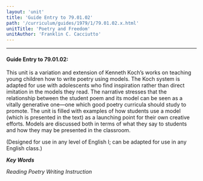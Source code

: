 ```yaml
---
layout: 'unit'
title: 'Guide Entry to 79.01.02'
path: '/curriculum/guides/1979/1/79.01.02.x.html'
unitTitle: 'Poetry and Freedom'
unitAuthor: 'Franklin C. Cacciutto'
---
```


<body>
<hr/>
 <h4>
  Guide Entry to 79.01.02:
 </h4>
 This unit is a variation and extension of Kenneth Koch’s works on teaching young children how to write poetry using models.  The Koch system is adapted for use with adolescents who find inspiration rather than direct imitation in the models they read.  The narrative stresses that the relationship between the student poem and its model can be seen as a vitally generative one—one which good poetry curricula should study to promote.  The unit is filled with examples of how students use a model (which is presented in the text) as a launching point for their own creative efforts.  Models are discussed both in terms of what they say to students and how they may be presented in the classroom.
 <p>
  (Designed for use in any level of English I; can be adapted for use in any English class.)
 </p>
<p>
  <b>
   <i>
    Key Words
   </i>
  </b>
  <br/>
 </p>
 <p>
  <i>
   Reading Poetry Writing Instruction
  </i>
 </p>

</body>
